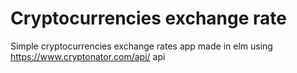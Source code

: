 # Cryptocurrencies exchange rate
Simple cryptocurrencies exchange rates app made in elm using https://www.cryptonator.com/api/ api
